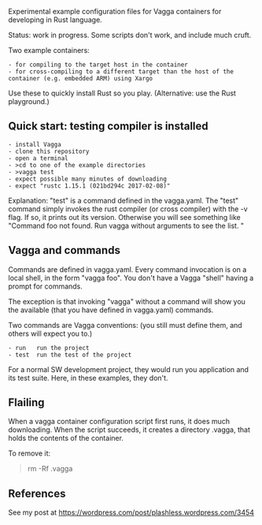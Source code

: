 
Experimental example configuration files for Vagga containers for developing in Rust language.

Status:  work in progress.  Some scripts don't work, and include much cruft.

Two example containers:

    - for compiling to the target host in the container
    - for cross-compiling to a different target than the host of the container (e.g. embedded ARM) using Xargo

Use these to quickly install Rust so you play.  (Alternative: use the Rust playground.)

Quick start: testing compiler is installed
-

    - install Vagga
    - clone this repository
    - open a terminal
    - >cd to one of the example directories
    - >vagga test
    - expect possible many minutes of downloading
    - expect "rustc 1.15.1 (021bd294c 2017-02-08)"

Explanation: "test" is a command defined in the vagga.yaml.  The "test" command simply invokes the rust compiler (or cross compiler) with the -v flag.  If so, it prints out its version.  Otherwise you will see something like "Command foo not found. Run vagga without arguments to see the list. "

Vagga and commands
-

Commands are defined in vagga.yaml.  Every command invocation is on a local shell, in the form "vagga foo".  You don't have a Vagga "shell" having a prompt for commands.

The exception is that invoking "vagga" without a command will show you the available (that you have defined in vagga.yaml) commands.

Two commands are Vagga conventions:  (you still must define them, and others will expect you to.)

    - run   run the project
    - test  run the test of the project
    
For a normal SW development project, they would run you application and its test suite.  Here, in these examples, they don't.
    

Flailing
-

When a vagga container configuration script first runs, it does much downloading.  When the script succeeds, it creates a directory .vagga, that holds the contents of the container.

To remove it:

>rm -Rf .vagga


References
-

See my post at https://wordpress.com/post/plashless.wordpress.com/3454




